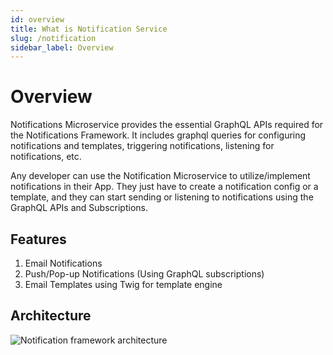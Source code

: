 ```yaml
---
id: overview
title: What is Notification Service
slug: /notification
sidebar_label: Overview
---
```


# Overview

Notifications Microservice provides the essential GraphQL APIs required for the Notifications Framework. It includes graphql queries for configuring notifications and templates, triggering notifications, listening for notifications, etc.

Any developer can use the Notification Microservice to utilize/implement notifications in their App. They just have to create a notification config or a template, and they can start sending or listening to notifications using the GraphQL APIs and Subscriptions.

## Features

1. Email Notifications
2. Push/Pop-up Notifications (Using GraphQL subscriptions)
3. Email Templates using Twig for template engine

## Architecture

![Notification framework architecture](/img/notification-service/arch.png)
